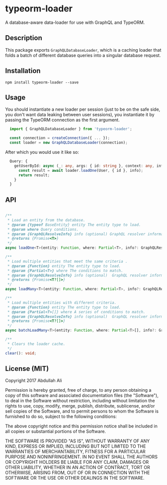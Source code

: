 # typeorm-loader
A database-aware data-loader for use with GraphQL and TypeORM.

## Description

This package exports `GraphQLDatabaseLoader`, which is a caching loader that folds a batch of different database queries into a singular database request.

## Installation

```
npm install typeorm-loader --save
```

## Usage

You should instantiate a new loader per session (just to be on the safe side, you don't want data leaking between user sessions), you instantiate it by passing the TypeORM connection as the first argument.

```ts
  import { GraphQLDatabaseLoader } from 'typeorm-loader';

  const connection = createConnection({ ... });
  const loader = new GraphQLDatabaseLoader(connection);
```

After which you would use it like so:

```ts
  Query: {
    getUserById: async (_: any, args: { id: string }, context: any, info: GraphQLResolveInfo) => {
      const result = await loader.loadOne(User, { id }, info);
      return result;
    }
  }
```

## API

```ts

/**
 * Load an entity from the database.
 * @param {typeof BaseEntity} entity The entity type to load.
 * @param where Query conditions.
 * @param {GraphQLResolveInfo} info (optional) GraphQL resolver information. If not provided, all fields are returned.
 * @returns {Promise<T>}
 */
async loadOne<T>(entity: Function, where: Partial<T>, info?: GraphQLResolveInfo): Promise<T | undefined>;

/**
 * Load multiple entities that meet the same criteria .
 * @param {Function} entity The entity type to load.
 * @param {Partial<T>} where The conditions to match.
 * @param {GraphQLResolveInfo} info (optional)  GraphQL resolver information. If not provided, all fields are returned.
 * @returns {Promise<T?[]>}
 */
async loadMany<T>(entity: Function, where: Partial<T>, info?: GraphQLResolveInfo): Promise<(T|undefined)[]>;

/**
 * Load multiple entities with different criteria.
 * @param {Function} entity The entity type to load.
 * @param {Partial<T>[]} where A series of conditions to match.
 * @param {GraphQLResolveInfo} info (optional)  GraphQL resolver information. If not provided, all fields are returned.
 * @returns {Promise<T?[]>}
 */
async batchLoadMany<T>(entity: Function, where: Partial<T>[], info?: GraphQLResolveInfo): Promise<(T|undefined)[]>;

/**
 * Clears the loader cache.
 */
clear(): void;

```

## License (MIT)

Copyright 2017 Abdullah Ali

Permission is hereby granted, free of charge, to any person obtaining a copy of this software and associated documentation files (the "Software"), to deal in the Software without restriction, including without limitation the rights to use, copy, modify, merge, publish, distribute, sublicense, and/or sell copies of the Software, and to permit persons to whom the Software is furnished to do so, subject to the following conditions:

The above copyright notice and this permission notice shall be included in all copies or substantial portions of the Software.

THE SOFTWARE IS PROVIDED "AS IS", WITHOUT WARRANTY OF ANY KIND, EXPRESS OR IMPLIED, INCLUDING BUT NOT LIMITED TO THE WARRANTIES OF MERCHANTABILITY, FITNESS FOR A PARTICULAR PURPOSE AND NONINFRINGEMENT. IN NO EVENT SHALL THE AUTHORS OR COPYRIGHT HOLDERS BE LIABLE FOR ANY CLAIM, DAMAGES OR OTHER LIABILITY, WHETHER IN AN ACTION OF CONTRACT, TORT OR OTHERWISE, ARISING FROM, OUT OF OR IN CONNECTION WITH THE SOFTWARE OR THE USE OR OTHER DEALINGS IN THE SOFTWARE.
